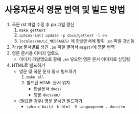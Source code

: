 # 사용자문서 영문 번역 및 빌드 방법
1. 국문 rst 파일 수정 후 po 파일 갱신
	1.  `make gettext`
	2. `sphinx-intl update -p docs/gettext -l en`
	3. `locales/en/LC_MESSAGES/` 에 한글문서에 맞춰  `.po` 파일 갱신됨
2. 각 rst 문서별로 생긴 `.po` 파일 열어서 `msgstr`에 영문 번역
3. 영문 문서용 이미지 업로드
	* 이미지 파일명으로 끝에 `.en` 넣으면 영문 문서 이미지로 삽입됨
4. HTML로 빌드하기
	* 영문 및 국문 문서 동시 빌드하기
		1. `make all`
		2. 빌드된 HTML 문서 위치
			* 한글문서 `docs/`
			* 영문  `docs/en/`
	* (필요한 경우) 영문 문서만 빌드하기
		* `sphinx-build -b html -D language=en . docs/en`

